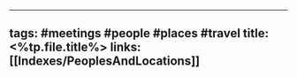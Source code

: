 ----
tags: #meetings #people #places #travel
title: <%tp.file.title%>
links: [[Indexes/PeoplesAndLocations]]
----

### 